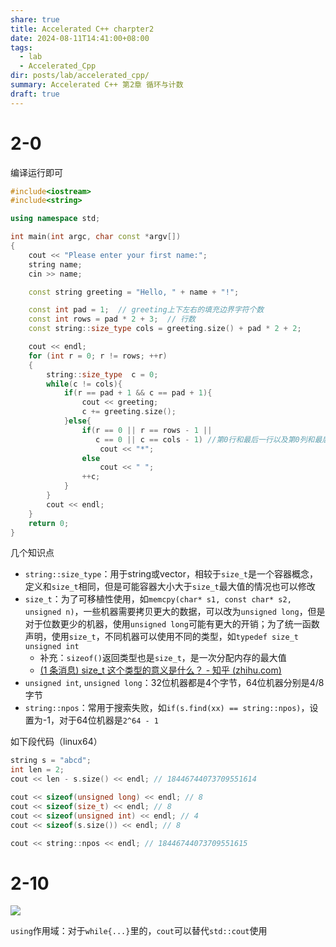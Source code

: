 ```yaml
---
share: true
title: Accelerated C++ charpter2
date: 2024-08-11T14:41:00+08:00
tags:
  - lab
  - Accelerated_Cpp
dir: posts/lab/accelerated_cpp/
summary: Accelerated C++ 第2章 循环与计数
draft: true
---
```


# 2-0

编译运行即可

```cpp
#include<iostream>
#include<string>

using namespace std;

int main(int argc, char const *argv[])
{
    cout << "Please enter your first name:";
    string name;
    cin >> name;

    const string greeting = "Hello, " + name + "!";

    const int pad = 1;  // greeting上下左右的填充边界字符个数
    const int rows = pad * 2 + 3;  // 行数
    const string::size_type cols = greeting.size() + pad * 2 + 2;

    cout << endl;
    for (int r = 0; r != rows; ++r)
    {
        string::size_type  c = 0;
        while(c != cols){
            if(r == pad + 1 && c == pad + 1){
                cout << greeting;
                c += greeting.size();
            }else{
                if(r == 0 || r == rows - 1 ||
                   c == 0 || c == cols - 1) //第0行和最后一行以及第0列和最后一列
                    cout << "*";
                else
                    cout << " ";
                ++c;
            }
        }
        cout << endl;
    }
    return 0;
}

```

几个知识点
- `string::size_type`：用于string或vector，相较于`size_t`是一个容器概念，定义和`size_t`相同，但是可能容器大小大于`size_t`最大值的情况也可以修改
- `size_t`：为了可移植性使用，如`memcpy(char* s1, const char* s2, unsigned n)`，一些机器需要拷贝更大的数据，可以改为`unsigned long`，但是对于位数更少的机器，使用`unsigned long`可能有更大的开销；为了统一函数声明，使用`size_t`，不同机器可以使用不同的类型，如`typedef size_t unsigned int`
	- 补充：`sizeof()`返回类型也是`size_t`，是一次分配内存的最大值
	- [(1 条消息) size_t 这个类型的意义是什么？ - 知乎 (zhihu.com)](https://www.zhihu.com/question/24773728)
- `unsigned int`, `unsigned long`：32位机器都是4个字节，64位机器分别是4/8字节
- `string::npos`：常用于搜索失败，如`if(s.find(xx) == string::npos)`，设置为-1，对于64位机器是`2^64 - 1`

如下段代码（linux64）
```cpp
string s = "abcd";  
int len = 2;  
cout << len - s.size() << endl; // 18446744073709551614  

cout << sizeof(unsigned long) << endl; // 8  
cout << sizeof(size_t) << endl; // 8  
cout << sizeof(unsigned int) << endl; // 4  
cout << sizeof(s.size()) << endl; // 8

cout << string::npos << endl; // 18446744073709551615
```

# 2-10

![](/blog/images/Pasted%20image%2020240811224648.png)

`using`作用域：对于`while{...}`里的，`cout`可以替代`std::cout`使用